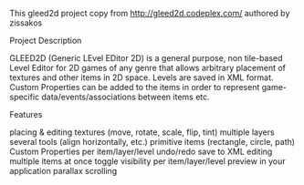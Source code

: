 This gleed2d project copy from http://gleed2d.codeplex.com/ authored by zissakos

Project Description

GLEED2D (Generic LEvel EDitor 2D) is a general purpose, non tile-based Level Editor for 2D games of any genre that allows arbitrary placement of textures and other items in 2D space. Levels are saved in XML format. Custom Properties can be added to the items in order to represent game-specific data/events/associations between items etc. 

Features

placing & editing textures (move, rotate, scale, flip, tint)
multiple layers
several tools (align horizontally, etc.)
primitive items (rectangle, circle, path)
Custom Properties per item/layer/level
undo/redo
save to XML
editing multiple items at once
toggle visibility per item/layer/level
preview in your application
parallax scrolling
